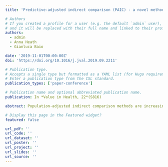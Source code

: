 ```yaml
---
title: 'Predictive-adjusted indirect comparison (PAIC) - a novel method for population-adjusted indirect comparison'

# Authors
# If you created a profile for a user (e.g. the default `admin` user), write the username (folder name) here
# and it will be replaced with their full name and linked to their profile.
authors:
  - admin
  - Anna Heath
  - Gianluca Baio

date: '2019-11-01T00:00:00Z'
doi: 'https://doi.org/10.1016/j.jval.2019.09.2211'

# Publication type.
# Accepts a single type but formatted as a YAML list (for Hugo requirements).
# Enter a publication type from the CSL standard.
publication_types: ['paper-conference']

# Publication name and optional abbreviated publication name.
publication: In *Value in Health, 22*(S816)

abstract: Population-adjusted indirect comparison methods are increasingly used to compare treatment outcomes across separate clinical trials and to inform health technology assessment. A novel method for population-adjusted comparisons, predictive-adjusted indirect comparison (PAIC), is presented and a comprehensive simulation study is carried out. The rationale behind PAIC is the following. Individual-level data are used to model the link between an outcome and the available prognostic variables and effect modifiers via a generalised linear model. Then, a large number of pseudo-populations are generated by forward sampling from the published aggregate-level values. The outcomes for a trial conducted in a population exchangeable with that of the trial with aggregate-level data are predicted. The simulated datasets are used to estimate an unbiased average treatment effect. A comprehensive simulation study has been carried out where the statistical properties of PAIC are evaluated and benchmarked against those of other recently proposed approaches for population-adjustment (MAIC and STC). The comparative vulnerability of each population-adjustment method to failures in assumptions/model specification is also assessed and compared to that of standard indirect comparison approaches such as the Bucher method. PAIC consistently produces less biased and more accurate estimates across and within scenarios. All population-adjustment methods provide unbiased estimates when all effect modifiers are accounted for and when these interact with treatment in the same way in both trials. PAIC and STC are less biased than MAIC under effect modifier misspecification. The Bucher method is the gold standard when covariates are balanced but is clearly biased and inappropriate when they are not. MAIC displays large variance over replicates as weighting considerably reduces the effective sample size. Population-adjustment methods should be used with caution as their assumptions seem hard to be met in practice. Notwithstanding, PAIC is a very useful tool for comparative effectiveness research without head-to-head trials.

# Display this page in the Featured widget?
featured: false

url_pdf: ''
url_code: ''
url_dataset: ''
url_poster: ''
url_project: ''
url_slides: ''
url_source: ''
---
```

